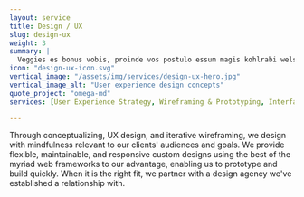 ```yaml
---
layout: service
title: Design / UX
slug: design-ux
weight: 3
summary: |
  Veggies es bonus vobis, proinde vos postulo essum magis kohlrabi welsh onion daikon amaranth tatsoi tomatillo melon azuki bean garlic.
icon: "design-ux-icon.svg"
vertical_image: "/assets/img/services/design-ux-hero.jpg"
vertical_image_alt: "User experience design concepts"
quote_project: "omega-md"
services: [User Experience Strategy, Wireframing & Prototyping, Interface Design, Conversion Optimization, Concepting & Ideation, E-Commerce Web Design, Styleguide Design, Usability & User Testing]

---
```


Through conceptualizing, UX design, and iterative wireframing, we design with mindfulness relevant to our clients' audiences and goals. We provide flexible, maintainable, and responsive custom designs using the best of the myriad web frameworks to our advantage, enabling us to prototype and build quickly. When it is the right fit, we partner with a design agency we've established a relationship with.